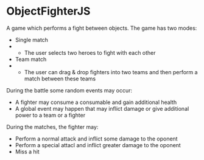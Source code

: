 # ObjectFighterJS

A game which performs a fight between objects.
The game has two modes:
- Single match
- - The user selects two heroes to fight with each other
- Team match
- - The user can drag & drop fighters into two teams and then perform a match between these teams

During the battle some random events may occur:
- A fighter may consume a consumable and gain additional health
- A global event may happen that may inflict damage or give additional power to a team or a fighter

During the matches, the fighter may:
- Perform a normal attack and inflict some damage to the oponent
- Perform a special attacl and inflict greater damage to the oponent
- Miss a hit
